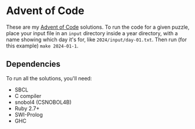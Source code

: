 # Advent of Code

These are my [Advent of Code](https://adventofcode.com/) solutions. To
run the code for a given puzzle, place your input file in an `input`
directory inside a year directory, with a name showing which day it's
for, like `2024/input/day-01.txt`. Then run (for this example) `make
2024-01-1`.

## Dependencies

To run all the solutions, you'll need:

- SBCL
- C compiler
- snobol4 (CSNOBOL4B)
- Ruby 2.7+
- SWI-Prolog
- GHC
